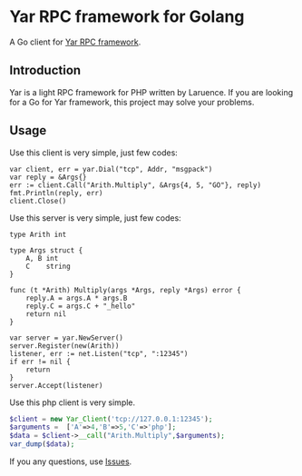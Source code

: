 # Yar RPC framework for Golang

A Go client for [Yar RPC framework](https://github.com/laruence/yar).

## Introduction

Yar is a light RPC framework for PHP written by Laruence. 
If you are looking for a Go for Yar framework, this project may
solve your problems.

## Usage

Use this client is very simple, just few codes:

```golang
var client, err = yar.Dial("tcp", Addr, "msgpack")
var reply = &Args{}
err := client.Call("Arith.Multiply", &Args{4, 5, "GO"}, reply)
fmt.Println(reply, err)
client.Close()
```
Use this server is very simple, just few codes:

```golang
type Arith int

type Args struct {
	A, B int
	C    string
}

func (t *Arith) Multiply(args *Args, reply *Args) error {
	reply.A = args.A * args.B
	reply.C = args.C + "_hello"
	return nil
}

var server = yar.NewServer()
server.Register(new(Arith))
listener, err := net.Listen("tcp", ":12345")
if err != nil {
	return
}
server.Accept(listener)
```

Use this php client is very simple.

```php
$client = new Yar_Client('tcp://127.0.0.1:12345');
$arguments =  ['A'=>4,'B'=>5,'C'=>'php'];
$data = $client->__call("Arith.Multiply",$arguments);
var_dump($data);
```


If you any questions, use [Issues](https://github.com/abelonmyway/yar-go/issues).
